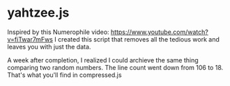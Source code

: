 # yahtzee.js

Inspired by this Numerophile video: https://www.youtube.com/watch?v=fiTwar7mFws I created this script that removes all the tedious work and leaves you with just the data.

A week after completion, I realized I could archieve the same thing comparing two random numbers. The line count went down from 106 to 18. That's what you'll find in compressed.js
